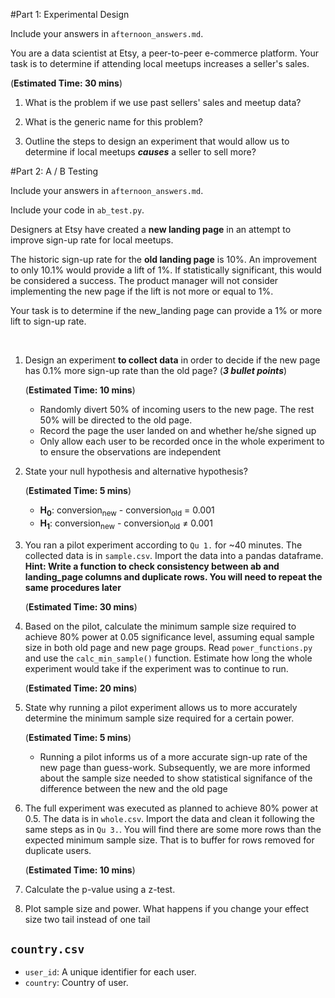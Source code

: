 #Part 1: Experimental Design

Include your answers in ``afternoon_answers.md``.

You are a data scientist at Etsy, a peer-to-peer e-commerce platform.
Your task is to determine if attending local meetups increases a seller's sales.

(**Estimated Time: 30 mins**)

1. What is the problem if we use past sellers' sales and meetup data?

2. What is the generic name for this problem?

3. Outline the steps to design an experiment that would allow us to
determine if local meetups _**causes**_ a seller to sell more?


#Part 2: A / B Testing

Include your answers in ``afternoon_answers.md``.

Include your code in ``ab_test.py``.

Designers at Etsy have created a **new landing page** in an attempt to
improve sign-up rate for local meetups.

The historic sign-up rate for the **old landing page** is 10%.
An improvement to only 10.1% would provide a lift of 1%.
If statistically significant, this would be considered a success.
The product manager will not consider implementing the new page if
the lift is not more or equal to 1%.

Your task is to determine if the new_landing page can provide a 1% or more
lift to sign-up rate.

<br>

1. Design an experiment **to collect data** in order to decide if the new page
   has 0.1% more sign-up rate than the old page? (**_3 bullet points_**)

   (**Estimated Time: 10 mins**)

    - Randomly divert 50% of incoming users to the new page. The rest 50%
      will be directed to the old page.
    - Record the page the user landed on and whether he/she signed up
    - Only allow each user to be recorded once in the whole experiment to
      to ensure the observations are independent

2. State your null hypothesis and alternative hypothesis?

   (**Estimated Time: 5 mins**)

    - <b>H<sub>0</sub></b>: conversion<sub>new</sub> - conversion<sub>old</sub> = 0.001
    - <b>H<sub>1</sub></b>: conversion<sub>new</sub> - conversion<sub>old</sub> &ne; 0.001

3. You ran a pilot experiment according to ``Qu 1.`` for ~40 minutes. The
   collected data is in ``sample.csv``. Import the data into a pandas
   dataframe. **Hint: Write a function to check consistency between ab and
   landing_page columns and duplicate rows. You will need to repeat the same
   procedures later** 

   (**Estimated Time: 30 mins**)

4. Based on the pilot, calculate the minimum sample size required to achieve
   80% power at 0.05 significance level, assuming equal sample size in both
   old page and new page groups. Read ``power_functions.py`` and use the
   ``calc_min_sample()`` function. Estimate how long the whole experiment
   would take if the experiment was to continue to run. 

   (**Estimated Time: 20 mins**)

5. State why running a pilot experiment allows us to more accurately
   determine the minimum sample size required for a certain power. 

   (**Estimated Time: 5 mins**)

   - Running a pilot informs us of a more accurate sign-up rate of the new
     page than guess-work. Subsequently, we are more informed about the sample
     size needed to show statistical signifance of the difference between
     the new and the old page

6. The full experiment was executed as planned to achieve 80% power at 0.5. The
   data is in ``whole.csv``. Import the data and clean it following the same
   steps as in ``Qu 3.``.
   You will find there are some more rows than the expected minimum sample
   size. That is to buffer for rows removed for duplicate users.

   (**Estimated Time: 10 mins**)

7. Calculate the p-value using a z-test.


7. Plot sample size and power. What happens if you change your effect size
two tail instead of one tail



## `country.csv`
* `user_id`: A unique identifier for each user.
* `country`: Country of user.
